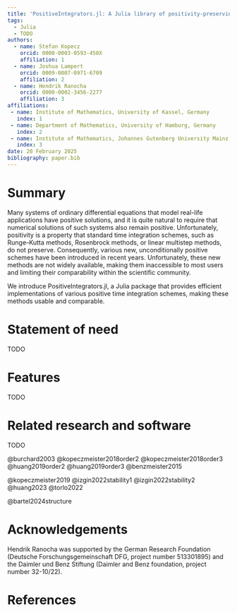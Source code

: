 ```yaml
---
title: 'PositiveIntegrators.jl: A Julia library of positivity-preserving time integration methods'
tags:
  - Julia
  - TODO
authors:
  - name: Stefan Kopecz
    orcid: 0000-0003-0593-450X
    affiliation: 1
  - name: Joshua Lampert
    orcid: 0009-0007-0971-6709
    affiliation: 2
  - name: Hendrik Ranocha
    orcid: 0000-0002-3456-2277
    affiliation: 3
affiliations:
 - name: Institute of Mathematics, University of Kassel, Germany
   index: 1
 - name: Department of Mathematics, University of Hamburg, Germany
   index: 2
 - name: Institute of Mathematics, Johannes Gutenberg University Mainz, Germany
   index: 3
date: 20 February 2025
bibliography: paper.bib
---
```


# Summary

Many systems of ordinary differential equations that model real-life applications have positive solutions, and it is quite natural to require that numerical solutions of such systems also remain positive. Unfortunately, positivity is a property that standard time integration schemes, such as Runge–Kutta methods, Rosenbrock methods, or linear multistep methods, do not preserve. Consequently, various new, unconditionally positive schemes have been introduced in recent years. Unfortunately, these new methods are not widely available, making them inaccessible to most users and limiting their comparability within the scientific community.

We introduce PositiveIntegrators.jl, a Julia package that provides efficient implementations of various positive time integration schemes, making these methods usable and comparable.


# Statement of need

TODO


# Features

TODO


# Related research and software

TODO

@burchard2003
@kopeczmeister2018order2
@kopeczmeister2018order3
@huang2019order2
@huang2019order3
@benzmeister2015

@kopeczmeister2019
@izgin2022stability1
@izgin2022stability2
@huang2023
@torlo2022

@bartel2024structure


# Acknowledgements

Hendrik Ranocha was supported by
the German Research Foundation (Deutsche Forschungsgemeinschaft DFG, project number 513301895) and
the Daimler und Benz Stiftung (Daimler and Benz foundation, project number 32-10/22).


# References
